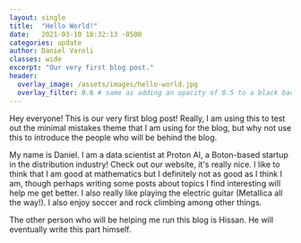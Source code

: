 ```yaml
---
layout: single
title:  "Hello World!"
date:   2021-03-10 18:32:13 -0500
categories: update
author: Daniel Varoli
classes: wide
excerpt: "Our very first blog post."
header:
  overlay_image: /assets/images/hello-world.jpg
  overlay_filter: 0.6 # same as adding an opacity of 0.5 to a black background
---
```


Hey everyone! 
This is our very first blog post! Really, I am using this to test out the minimal mistakes theme that I am using for the blog,
but why not use this to introduce the people who will be behind the blog. 

My name is Daniel. I am a data scientist at Proton AI, a Boton-based startup in the distribution industry! Check out our website, it's really nice. I like to think that I am good at mathematics but I definitely not as good as I think I am, though perhaps writing some posts about topics I find interesting will help me get better. I also really like playing the electric guitar (Metallica all the way!). I also enjoy soccer and rock climbing among other things.

The other person who will be helping me run this blog is Hissan. He will eventually write this part himself.

[jekyll-docs]: https://jekyllrb.com/docs/home
[jekyll-gh]:   https://github.com/jekyll/jekyll
[jekyll-talk]: https://talk.jekyllrb.com/
